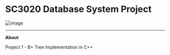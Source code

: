 
# SC3020 Database System Project 

![image](https://github.com/jneoh001/SC3020_Database_System_Principles/assets/95909920/de2b0b40-b784-4b82-b2d9-03fea447bd22)

---

**About**

Project 1 - B+ Tree Implementation in C++
